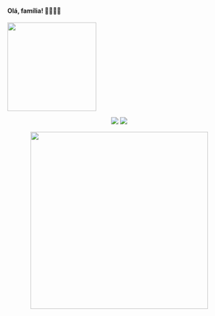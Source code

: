 ####                                  Olá, família! 👋💖✨🦋 
<div>
 <img src="https://user-images.githubusercontent.com/55593325/169933156-f4b2cd36-2dce-461a-a28f-49943637def8.png" width="200px" height="200px">
</div>

<p align = "center">
  <img src = "https://github-readme-stats.vercel.app/api?username=marinavelosom&show_icons=true&theme=tokyonight&line_height=27">
  <img src = "https://github-readme-stats.vercel.app/api/top-langs/?username=marinavelosom&hide=css,html&theme=tokyonight">
</p>

<div align="center">
<img src="https://media.giphy.com/media/LmNwrBhejkK9EFP504/giphy.gif" width="400px" />
</div>
